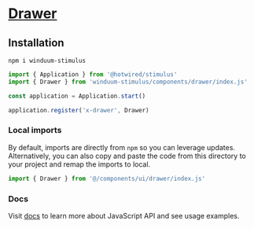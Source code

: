 # [Drawer](https://winduum.dev/docs/components/drawer.html)

## Installation
```shell
npm i winduum-stimulus
```

```js
import { Application } from '@hotwired/stimulus'
import { Drawer } from 'winduum-stimulus/components/drawer/index.js'

const application = Application.start()

application.register('x-drawer', Drawer)
```

### Local imports
By default, imports are directly from `npm` so you can leverage updates.
Alternatively, you can also copy and paste the code from this directory to your project and remap the imports to local.

```js
import { Drawer } from '@/components/ui/drawer/index.js'
```

### Docs
Visit [docs](https://winduum.dev/docs/components/drawer.html) to learn more about JavaScript API and see usage examples.
